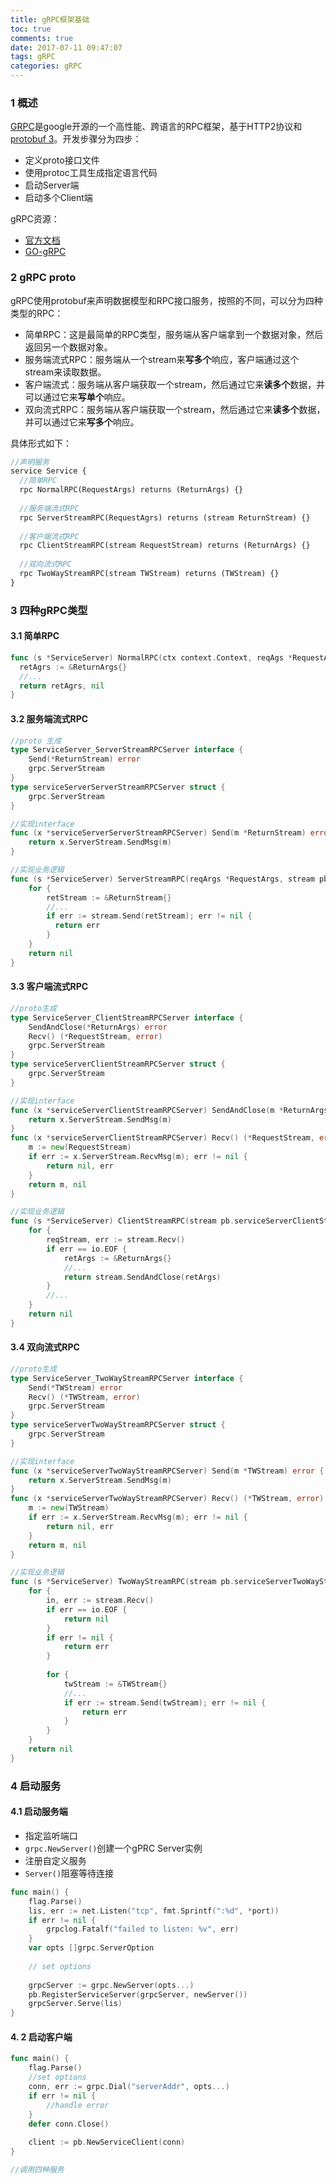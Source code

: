 ```yaml
---
title: gRPC框架基础
toc: true
comments: true
date: 2017-07-11 09:47:07
tags: gRPC
categories: gRPC
---
```




### 1 概述

[GRPC](https://github.com/grpc/grpc)是google开源的一个高性能、跨语言的RPC框架，基于HTTP2协议和[protobuf 3](https://github.com/google/protobuf)。开发步骤分为四步：

- 定义proto接口文件
- 使用protoc工具生成指定语言代码
- 启动Server端
- 启动多个Client端


gRPC资源：

- [官方文档](http://grpc.mydoc.io)
- [GO-gRPC](https://segmentfault.com/a/1190000007880647)


<!--more-->



### 2 gRPC proto

gRPC使用protobuf来声明数据模型和RPC接口服务，按照的不同，可以分为四种类型的RPC：

- 简单RPC：这是最简单的RPC类型，服务端从客户端拿到一个数据对象，然后返回另一个数据对象。
- 服务端流式RPC：服务端从一个stream来**写多个**响应，客户端通过这个stream来读取数据。
- 客户端流式：服务端从客户端获取一个stream，然后通过它来**读多个**数据，并可以通过它来**写单个**响应。
- 双向流式RPC：服务端从客户端获取一个stream，然后通过它来**读多个**数据，并可以通过它来**写多个**响应。

具体形式如下：

```protobuf
//声明服务
service Service {
  //简单RPC
  rpc NormalRPC(RequestArgs) returns (ReturnArgs) {}
  
  //服务端流式RPC
  rpc ServerStreamRPC(RequestAgrs) returns (stream ReturnStream) {}
  
  //客户端流式RPC
  rpc ClientStreamRPC(stream RequestStream) returns (ReturnArgs) {}
  
  //双向流式RPC
  rpc TwoWayStreamRPC(stream TWStream) returns (TWStream) {}
}
```



### 3 四种gRPC类型

#### 3.1 简单RPC

```go
func (s *ServiceServer) NormalRPC(ctx context.Context, reqAgs *RequestArgs) (*ReturnAgrs, error) {
  retAgrs := &ReturnArgs{}
  //...
  return retAgrs, nil
}
```

#### 3.2 服务端流式RPC

```go
//proto 生成
type ServiceServer_ServerStreamRPCServer interface {
	Send(*ReturnStream) error
	grpc.ServerStream
}
type serviceServerServerStreamRPCServer struct {
	grpc.ServerStream
}

//实现interface
func (x *serviceServerServerStreamRPCServer) Send(m *ReturnStream) error {
	return x.ServerStream.SendMsg(m)
}

//实现业务逻辑
func (s *ServiceServer) ServerStreamRPC(reqArgs *RequestArgs, stream pb.serviceServerServerStreamRPCServer) error {
	for {
      	retStream := &ReturnStream{}
      	//...
    	if err := stream.Send(retStream); err != nil {
          return err
    	}
	}
  	return nil
}
```

#### 3.3 客户端流式RPC

```go
//proto生成
type ServiceServer_ClientStreamRPCServer interface {
	SendAndClose(*ReturnArgs) error
	Recv() (*RequestStream, error)
	grpc.ServerStream
}
type serviceServerClientStreamRPCServer struct {
	grpc.ServerStream
}

//实现interface
func (x *serviceServerClientStreamRPCServer) SendAndClose(m *ReturnArgs) error {
	return x.ServerStream.SendMsg(m)
}
func (x *serviceServerClientStreamRPCServer) Recv() (*RequestStream, error) {
	m := new(RequestStream)
	if err := x.ServerStream.RecvMsg(m); err != nil {
		return nil, err
	}
	return m, nil
}

//实现业务逻辑
func (s *ServiceServer) ClientStreamRPC(stream pb.serviceServerClientStreamRPCServer) error {
	for {
      	reqStream, err := stream.Recv()
      	if err == io.EOF {
          	retArgs := &ReturnArgs{}
          	//...
          	return stream.SendAndClose(retArgs)
      	}
      	//...
	}
  	return nil
}
```

#### 3.4 双向流式RPC

```go
//proto生成
type ServiceServer_TwoWayStreamRPCServer interface {
	Send(*TWStream) error
	Recv() (*TWStream, error)
	grpc.ServerStream
}
type serviceServerTwoWayStreamRPCServer struct {
	grpc.ServerStream
}

//实现interface
func (x *serviceServerTwoWayStreamRPCServer) Send(m *TWStream) error {
	return x.ServerStream.SendMsg(m)
}
func (x *serviceServerTwoWayStreamRPCServer) Recv() (*TWStream, error) {
  	m := new(TWStream)
  	if err := x.ServerStream.RecvMsg(m); err != nil {
    	return nil, err
  	}
  	return m, nil
}

//实现业务逻辑
func (s *ServiceServer) TwoWayStreamRPC(stream pb.serviceServerTwoWayStreamRPCServer) error {
	for {
      	in, err := stream.Recv()
      	if err == io.EOF {
          	return nil
      	}
      	if err != nil {
          	return err
      	}
      
     	for {
        	twStream := &TWStream{}
          	//...
          	if err := stream.Send(twStream); err != nil {
              	return err
          	}
     	}
	}
  	return nil
}
```



### 4 启动服务

#### 4.1 启动服务端

- 指定监听端口
- `grpc.NewServer()`创建一个gPRC Server实例
- 注册自定义服务
- `Server()`阻塞等待连接

```go
func main() {
	flag.Parse()
	lis, err := net.Listen("tcp", fmt.Sprintf(":%d", *port))
	if err != nil {
		grpclog.Fatalf("failed to listen: %v", err)
	}
	var opts []grpc.ServerOption
	
    // set options
  	
	grpcServer := grpc.NewServer(opts...)
	pb.RegisterServiceServer(grpcServer, newServer())
	grpcServer.Serve(lis)
}
```

#### 4. 2 启动客户端

```go
func main() {
	flag.Parse()
  	//set options
  	conn, err := grpc.Dial("serverAddr", opts...)
  	if err != nil {
      	//handle error
  	}
  	defer conn.Close()
  
  	client := pb.NewServiceClient(conn)
}

//调用四种服务
```

